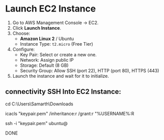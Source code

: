 # Launch EC2 Instance

1. Go to AWS Management Console → EC2.
2. Click **Launch Instance**.
3. Choose:
   - **Amazon Linux 2** / Ubuntu
   - Instance Type: `t2.micro` (Free Tier)
4. Configure:
   - Key Pair: Select or create a new one.
   - Network: Assign public IP
   - Storage: Default (8 GB)
   - Security Group: Allow SSH (port 22), HTTP (port 80), HTTPS (443)
5. Launch the instance and wait for it to initialize.

## connectivity SSH Into EC2 Instance:
cd C:\Users\Samarth\Downloads

icacls "keypair.pem" /inheritance:r /grant:r "%USERNAME%:R

ssh -i "keypair.pem" ubuntu@<ip adress>

DONE

